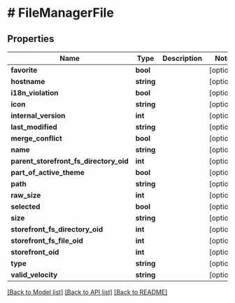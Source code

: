 # # FileManagerFile

## Properties

Name | Type | Description | Notes
------------ | ------------- | ------------- | -------------
**favorite** | **bool** |  | [optional]
**hostname** | **string** |  | [optional]
**i18n_violation** | **bool** |  | [optional]
**icon** | **string** |  | [optional]
**internal_version** | **int** |  | [optional]
**last_modified** | **string** |  | [optional]
**merge_conflict** | **bool** |  | [optional]
**name** | **string** |  | [optional]
**parent_storefront_fs_directory_oid** | **int** |  | [optional]
**part_of_active_theme** | **bool** |  | [optional]
**path** | **string** |  | [optional]
**raw_size** | **int** |  | [optional]
**selected** | **bool** |  | [optional]
**size** | **string** |  | [optional]
**storefront_fs_directory_oid** | **int** |  | [optional]
**storefront_fs_file_oid** | **int** |  | [optional]
**storefront_oid** | **int** |  | [optional]
**type** | **string** |  | [optional]
**valid_velocity** | **string** |  | [optional]

[[Back to Model list]](../../README.md#models) [[Back to API list]](../../README.md#endpoints) [[Back to README]](../../README.md)
